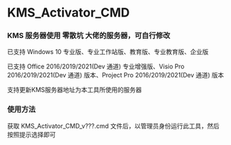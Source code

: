 # KMS_Activator_CMD

<h3>KMS 服务器使用 零散坑 大佬的服务器，可自行修改</h3>

<p>已支持 Windows 10 专业版、专业工作站版、教育版、专业教育版、企业版</p>
<p>已支持 Office 2016/2019/2021(Dev 通道) 专业增强版、Visio Pro 2016/2019/2021(Dev 通道) 版本、Project Pro 2016/2019/2021(Dev 通道) 版本</p>
<p>支持更新KMS服务器地址为本工具所使用的服务器</p>

<h3>使用方法</h3>
<p>获取 KMS_Activator_CMD_v???.cmd 文件后，以管理员身份运行此工具，然后按照提示选择即可</p>
